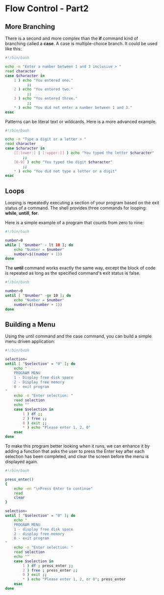 # Flow Control - Part2
## More Branching
There is a second and more complex than the **if** command kind of branching called a **case**. A case is multiple-choice branch.
It could be used like this:
```bash
#!/bin/bash

echo -n "Enter a number between 1 and 3 inclusive > "
read character
case $character in
	1 ) echo "You entered one."
		  ;;
	2 ) echo "You entered two."
		  ;;
	3 ) echo "You entered three."
		  ;;
	* ) echo "You did not enter a number between 1 and 3."
esac
```
Patterns can be literal text or wildcards. Here is a more advanced example.
```bash
#!/bin/bash

echo -n "Type a digit or a letter > "
read character
case $character in
	[[:lower:] | [:upper:]] ) echo "You typed the letter $character"
		;;
	[0-9] ) echo "You typed the digit $character"
		;;
	* ) echo "You did not type a letter or a digit"
esac
```

## Loops
Looping is repeatedly executing a section of your program based on the exit status of a command. The shell provides three commands for looping: **while**, **untill**, **for**.

Here is a simple example of a program that counts from zero to nine:
```bash
#!/bin/bash

number=0
while [ "$number" - lt 10 ]; do
	echo "Number = $number"
	number=$((number + 1))
done
```

The **until** command works exactly the same way, except the block of code is repeated as long as the specified command's exit status is false.
```bash
#!/bin/bash

number=0
until [ "$number" -ge 10 ]; do
	echo "Number = $number"
	number=$((number + 1))
done
```

## Building a Menu
Using the until command and the case command, you can build a simple menu driven application:
```bash
#!/bin/bash

selection=
until [ "$selection" = "0" ]; do
	echo "
	PROGRAM MENU
	1 - Display free disk space
	2 - Display free memory
	0 - exit program
"
	echo -n "Enter selection: "
	read selection
	echo ""
	case $selection in
		1 ) df ;;
		2 ) free ;;
		0 ) exit ;;
		* ) echo "Please enter 1, 2, 0"
	esac
done
```
To make this program better looking when it runs, we can enhance it by adding a function that asks the user to press the Enter key after each selection has been completed, and clear the screen before the menu is displayed again.
```bash
#!/bin/bash

press_enter()
{
	echo -en "\nPress Enter to continue"
	read
	clear
}

selection=
until [ "$selection" = "0" ]; do
	echo "
	PROGRAM MENU
	1 - display free disk space
	2 - display free memory
	0 - exit program
"
	echo -n "Enter selection: "
	read selection
	echo ""
	case $selection in
		1 ) df ; press_enter ;;
		2 ) free ; press_enter ;;
		0 ) exit ;;
		* ) echo "Please enter 1, 2, or 0"; press_enter
	esac
done
``` 
<!--stackedit_data:
eyJoaXN0b3J5IjpbLTExMjY4NzkwODRdfQ==
-->